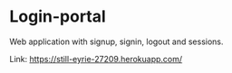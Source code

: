 # Login-portal
 
 Web application with signup, signin, logout and sessions.
 
 Link: https://still-eyrie-27209.herokuapp.com/

